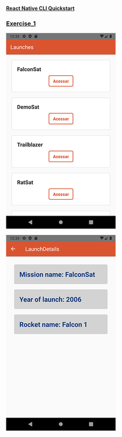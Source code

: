 #### [React Native CLI Quickstart](https://reactnative.dev/docs/getting-started)

### [Exercise_1](https://github.com/FelipeNasci/React-ReactNative-TEES/tree/master/ReactNative/Exercise%201)

![first](https://github.com/FelipeNasci/React-ReactNative-TEES/blob/master/ReactNative/Exercise%201/images/Screen%201.png?raw=true)

![second](https://github.com/FelipeNasci/React-ReactNative-TEES/blob/master/ReactNative/Exercise%201/images/Screen%202.png?raw=true)